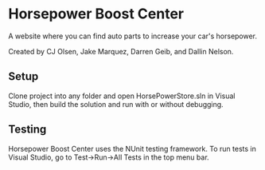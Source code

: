 # Horsepower Boost Center
A website where you can find auto parts to increase your car's horsepower.

Created by CJ Olsen, Jake Marquez, Darren Geib, and Dallin Nelson.

## Setup
Clone project into any folder and open HorsePowerStore.sln in Visual Studio, then build the solution and run with or without debugging.

## Testing
Horsepower Boost Center uses the NUnit testing framework. To run tests in Visual Studio, go to Test->Run->All Tests in the top menu bar.
